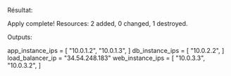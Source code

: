 Résultat:


Apply complete! Resources: 2 added, 0 changed, 1 destroyed.

Outputs:

app_instance_ips = [
  "10.0.1.2",
  "10.0.1.3",
]
db_instance_ips = [
  "10.0.2.2",
]
load_balancer_ip = "34.54.248.183"
web_instance_ips = [
  "10.0.3.3",
  "10.0.3.2",
]
